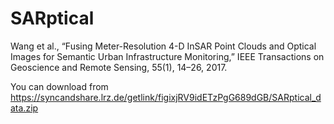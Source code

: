 # SARptical
Wang et al., “Fusing Meter-Resolution 4-D InSAR Point Clouds and Optical Images for Semantic Urban Infrastructure Monitoring,” IEEE Transactions on Geoscience and Remote Sensing, 55(1), 14–26, 2017.

You can download from
https://syncandshare.lrz.de/getlink/figixjRV9idETzPgG689dGB/SARptical_data.zip
